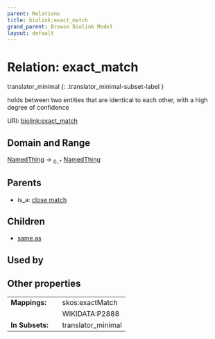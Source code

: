 ```yaml
---
parent: Relations
title: biolink:exact_match
grand_parent: Browse Biolink Model
layout: default
---
```


# Relation: exact_match

translator_minimal
{: .translator_minimal-subset-label }


holds between two entities that are identical to each other, with a high degree of confidence

URI: [biolink:exact_match](https://w3id.org/biolink/vocab/exact_match)

## Domain and Range

[NamedThing](NamedThing.md) ->  <sub>0..*</sub> [NamedThing](NamedThing.md)

## Parents

 *  is_a: [close match](close_match.md)

## Children

 *  [same as](same_as.md)

## Used by


## Other properties

|  |  |  |
| --- | --- | --- |
| **Mappings:** | | skos:exactMatch |
|  | | WIKIDATA:P2888 |
| **In Subsets:** | | translator_minimal |

